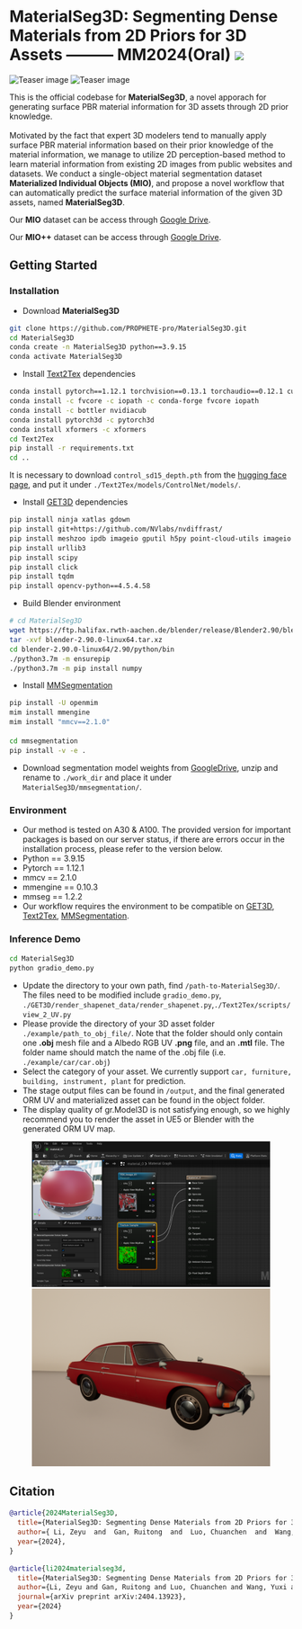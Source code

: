 # MaterialSeg3D: Segmenting Dense Materials from 2D Priors for 3D Assets ——— MM2024(Oral) <a href="https://arxiv.org/abs/2404.13923"><img src="https://img.shields.io/badge/Arxiv-2404.13923-B31B1B.svg"></a>

![Teaser image](./figure/teaser.jpg)
![Teaser image](./figure/compare.jpg)

This is the official codebase for **MaterialSeg3D**, a novel apporach for generating surface PBR material information for 3D assets through 2D prior knowledge.
<br><br>
Motivated by the fact that expert 3D modelers tend to manually apply surface PBR material information based on their prior knowledge of the material information, we manage to utilize 2D perception-based method to learn material information from existing 2D images from public websites and datasets. We conduct a single-object material segmentation dataset **Materialized Individual Objects (MIO)**, and propose a novel workflow that can automatically predict the surface material information of the given 3D assets, named **MaterialSeg3D**.

Our **MIO** dataset can be access through [Google Drive](https://drive.google.com/file/d/1wDJg7Rp4AYn1OAKvZONrKj62Jd2cdID0/view?usp=drive_link).

Our **MIO++** dataset can be access through [Google Drive](https://drive.google.com/file/d/1W1ci-SxvcO79kLw9wjQ2KGUPtDap8kKJ/view?usp=sharing).

## Getting Started

### Installation
- Download **MaterialSeg3D**
```sh
git clone https://github.com/PROPHETE-pro/MaterialSeg3D.git
cd MaterialSeg3D
conda create -n MaterialSeg3D python==3.9.15
conda activate MaterialSeg3D
```
- Install [Text2Tex](https://github.com/daveredrum/Text2Tex) dependencies
```sh
conda install pytorch==1.12.1 torchvision==0.13.1 torchaudio==0.12.1 cudatoolkit=11.3 -c pytorch
conda install -c fvcore -c iopath -c conda-forge fvcore iopath
conda install -c bottler nvidiacub
conda install pytorch3d -c pytorch3d
conda install xformers -c xformers
cd Text2Tex
pip install -r requirements.txt
cd ..
```
It is necessary to download `control_sd15_depth.pth` from the [hugging face page](https://huggingface.co/lllyasviel/ControlNet/tree/main/models), and put it under `./Text2Tex/models/ControlNet/models/`.
- Install [GET3D](https://github.com/nv-tlabs/GET3D/blob/master/install_get3d.sh) dependencies
```sh
pip install ninja xatlas gdown
pip install git+https://github.com/NVlabs/nvdiffrast/
pip install meshzoo ipdb imageio gputil h5py point-cloud-utils imageio imageio-ffmpeg==0.4.4 pyspng==0.1.0
pip install urllib3
pip install scipy
pip install click
pip install tqdm
pip install opencv-python==4.5.4.58
```
- Build Blender environment
```sh
# cd MaterialSeg3D
wget https://ftp.halifax.rwth-aachen.de/blender/release/Blender2.90/blender-2.90.0-linux64.tar.xz
tar -xvf blender-2.90.0-linux64.tar.xz
cd blender-2.90.0-linux64/2.90/python/bin
./python3.7m -m ensurepip
./python3.7m -m pip install numpy 
```
- Install [MMSegmentation](https://github.com/open-mmlab/mmsegmentation/blob/main/docs/en/get_started.md#installation)
```sh
pip install -U openmim
mim install mmengine
mim install "mmcv==2.1.0"

cd mmsegmentation
pip install -v -e .
```
- Download segmentation model weights from [GoogleDrive](https://drive.google.com/file/d/1R323ODbLvg1jjJ6cXoE364ZGyzFeZ_w0/view?usp=sharing), unzip and rename to `./work_dir` and place it under `MaterialSeg3D/mmsegmentation/`.

### Environment
- Our method is tested on A30 & A100. The provided version for important packages is based on our server status, if there are errors occur in the installation process, please refer to the version below. 
- Python == 3.9.15
- Pytorch == 1.12.1
- mmcv == 2.1.0
- mmengine == 0.10.3
- mmseg == 1.2.2
- Our workflow requires the environment to be compatible on [GET3D](https://github.com/nv-tlabs/GET3D), [Text2Tex](https://github.com/daveredrum/Text2Tex), [MMSegmentation](https://github.com/open-mmlab/mmsegmentation/tree/main).


### Inference Demo
```sh
cd MaterialSeg3D
python gradio_demo.py
```
- Update the directory to your own path, find `/path-to-MaterialSeg3D/`. The files need to be modified include `gradio_demo.py`, `./GET3D/render_shapenet_data/render_shapenet.py`,`./Text2Tex/scripts/view_2_UV.py`
- Please provide the directory of your 3D asset folder `./example/path_to_obj_file/`. Note that the folder should only contain one **.obj** mesh file and a Albedo RGB UV **.png** file, and an **.mtl** file. The folder name should match the name of the .obj file (i.e. `./example/car/car.obj`) 
- Select the category of your asset. We currently support `car, furniture, building, instrument, plant` for prediction.
- The stage output files can be found in `/output`, and the final generated ORM UV and materialized asset can be found in the object folder.
- The display quality of gr.Model3D is not satisfying enough, so we highly recommend you to render the asset in UE5 or Blender with the generated ORM UV map.
<figure class="half">
    <img src="./figure/material_ue.png">
    <img src="./figure/material_car.png">
</figure>


## Citation
```BibTeX
@article{2024MaterialSeg3D,
  title={MaterialSeg3D: Segmenting Dense Materials from 2D Priors for 3D Assets},
  author={ Li, Zeyu  and  Gan, Ruitong  and  Luo, Chuanchen  and  Wang, Yuxi  and  Liu, Jiaheng  and  Zhang, Ziwei Zhu Man  and  Li, Qing  and  Yin, Xucheng  and  Zhang, Zhaoxiang  and  Peng, Junran },
  year={2024},
}
```
```BibTeX
@article{li2024materialseg3d,
  title={MaterialSeg3D: Segmenting Dense Materials from 2D Priors for 3D Assets},
  author={Li, Zeyu and Gan, Ruitong and Luo, Chuanchen and Wang, Yuxi and Liu, Jiaheng and Zhang, Ziwei Zhu Man and Li, Qing and Yin, Xucheng and Zhang, Zhaoxiang and Peng, Junran},
  journal={arXiv preprint arXiv:2404.13923},
  year={2024}
}
```
